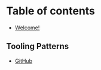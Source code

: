 # Table of contents

* [Welcome!](README.md)

## Tooling Patterns

* [GitHub](tooling-patterns/github.md)
